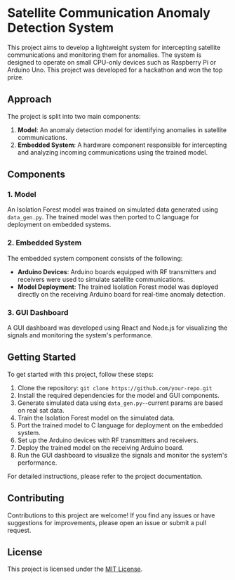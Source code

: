 # Satellite Communication Anomaly Detection System

This project aims to develop a lightweight system for intercepting satellite communications and monitoring them for anomalies. The system is designed to operate on small CPU-only devices such as Raspberry Pi or Arduino Uno. This project was developed for a hackathon and won the top prize.

## Approach

The project is split into two main components:

1. **Model**: An anomaly detection model for identifying anomalies in satellite communications.
2. **Embedded System**: A hardware component responsible for intercepting and analyzing incoming communications using the trained model.

## Components

### 1. Model

An Isolation Forest model was trained on simulated data generated using `data_gen.py`. The trained model was then ported to C language for deployment on embedded systems.

### 2. Embedded System

The embedded system component consists of the following:

- **Arduino Devices**: Arduino boards equipped with RF transmitters and receivers were used to simulate satellite communications.
- **Model Deployment**: The trained Isolation Forest model was deployed directly on the receiving Arduino board for real-time anomaly detection.

### 3. GUI Dashboard

A GUI dashboard was developed using React and Node.js for visualizing the signals and monitoring the system's performance.

## Getting Started

To get started with this project, follow these steps:

1. Clone the repository: `git clone https://github.com/your-repo.git`
2. Install the required dependencies for the model and GUI components.
3. Generate simulated data using `data_gen.py`--current params are based on real sat data.
4. Train the Isolation Forest model on the simulated data.
5. Port the trained model to C language for deployment on the embedded system.
6. Set up the Arduino devices with RF transmitters and receivers.
7. Deploy the trained model on the receiving Arduino board.
8. Run the GUI dashboard to visualize the signals and monitor the system's performance.

For detailed instructions, please refer to the project documentation.

## Contributing

Contributions to this project are welcome! If you find any issues or have suggestions for improvements, please open an issue or submit a pull request.

## License

This project is licensed under the [MIT License](LICENSE).